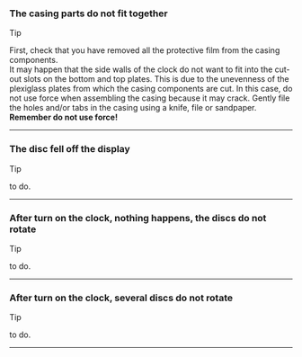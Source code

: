 ### The casing parts do not fit together
> [!TIP]
> First, check that you have removed all the protective film from the casing components.  
> It may happen that the side walls of the clock do not want to fit into the cut-out slots on the bottom and top plates. This is due to the unevenness of the plexiglass plates from which the casing components are cut. In this case, do not use force when assembling the casing because it may crack. Gently file the holes and/or tabs in the casing using a knife, file or sandpaper. **Remember do not use force!**
---
### The disc fell off the display    
> [!TIP]  
> to do.
---
### After turn on the clock, nothing happens, the discs do not rotate 
> [!TIP]  
> to do.
---
### After turn on the clock, several discs do not rotate 
> [!TIP]     
> to do.
---
